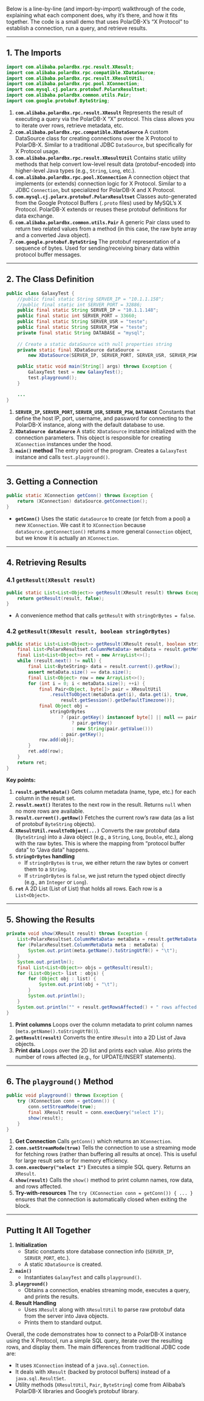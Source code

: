 Below is a line-by-line (and import-by-import) walkthrough of the code, explaining what each component does, why it’s there, and how it fits together. The code is a small demo that uses PolarDB-X’s “X Protocol” to establish a connection, run a query, and retrieve results.

------

## 1. The Imports

```java
import com.alibaba.polardbx.rpc.result.XResult; 
import com.alibaba.polardbx.rpc.compatible.XDataSource; 
import com.alibaba.polardbx.rpc.result.XResultUtil;
import com.alibaba.polardbx.rpc.pool.XConnection;
import com.mysql.cj.polarx.protobuf.PolarxResultset;
import com.alibaba.polardbx.common.utils.Pair;
import com.google.protobuf.ByteString;
```

1. **`com.alibaba.polardbx.rpc.result.XResult`**
    Represents the result of executing a query via the PolarDB-X “X” protocol. This class allows you to iterate over rows, retrieve metadata, etc.
2. **`com.alibaba.polardbx.rpc.compatible.XDataSource`**
    A custom DataSource class for creating connections over the X Protocol to PolarDB-X. Similar to a traditional JDBC `DataSource`, but specifically for X Protocol usage.
3. **`com.alibaba.polardbx.rpc.result.XResultUtil`**
    Contains static utility methods that help convert low-level result data (protobuf-encoded) into higher-level Java types (e.g., `String`, `Long`, etc.).
4. **`com.alibaba.polardbx.rpc.pool.XConnection`**
    A connection object that implements (or extends) connection logic for X Protocol. Similar to a JDBC `Connection`, but specialized for PolarDB-X and X Protocol.
5. **`com.mysql.cj.polarx.protobuf.PolarxResultset`**
    Classes auto-generated from the Google Protocol Buffers (`.proto` files) used by MySQL’s X Protocol. PolarDB-X extends or reuses these protobuf definitions for data exchange.
6. **`com.alibaba.polardbx.common.utils.Pair`**
    A generic Pair class used to return two related values from a method (in this case, the raw byte array and a converted Java object).
7. **`com.google.protobuf.ByteString`**
    The protobuf representation of a sequence of bytes. Used for sending/receiving binary data within protocol buffer messages.

------

## 2. The Class Definition

```java
public class GalaxyTest {
    //public final static String SERVER_IP = "10.1.1.158";
    //public final static int SERVER_PORT = 32886;
    public final static String SERVER_IP = "10.1.1.148";
    public final static int SERVER_PORT = 33660;
    public final static String SERVER_USR = "teste";
    public final static String SERVER_PSW = "teste";
    private final static String DATABASE = "mysql";
    
    // Create a static dataSource with null properties string
    private static final XDataSource dataSource =
        new XDataSource(SERVER_IP, SERVER_PORT, SERVER_USR, SERVER_PSW, DATABASE, "Test");

    public static void main(String[] args) throws Exception {
        GalaxyTest test = new GalaxyTest();
        test.playground();
    }

    ...
}
```

1. **`SERVER_IP`, `SERVER_PORT`, `SERVER_USR`, `SERVER_PSW`, `DATABASE`**
    Constants that define the host IP, port, username, and password for connecting to the PolarDB-X instance, along with the default database to use.
2. **`XDataSource dataSource`**
    A static `XDataSource` instance initialized with the connection parameters. This object is responsible for creating `XConnection` instances under the hood.
3. **`main()` method**
    The entry point of the program. Creates a `GalaxyTest` instance and calls `test.playground()`.

------

## 3. Getting a Connection

```java
public static XConnection getConn() throws Exception {
    return (XConnection) dataSource.getConnection();
}
```

- **`getConn()`**
   Uses the static `dataSource` to create (or fetch from a pool) a new `XConnection`. We cast it to `XConnection` because `dataSource.getConnection()` returns a more general `Connection` object, but we know it is actually an `XConnection`.

------

## 4. Retrieving Results

### 4.1 `getResult(XResult result)`

```java
public static List<List<Object>> getResult(XResult result) throws Exception {
    return getResult(result, false);
}
```

- A convenience method that calls `getResult` with `stringOrBytes = false`.

### 4.2 `getResult(XResult result, boolean stringOrBytes)`

```java
public static List<List<Object>> getResult(XResult result, boolean stringOrBytes) throws Exception {
    final List<PolarxResultset.ColumnMetaData> metaData = result.getMetaData();
    final List<List<Object>> ret = new ArrayList<>();
    while (result.next() != null) {
        final List<ByteString> data = result.current().getRow();
        assert metaData.size() == data.size();
        final List<Object> row = new ArrayList<>();
        for (int i = 0; i < metaData.size(); ++i) {
            final Pair<Object, byte[]> pair = XResultUtil
                .resultToObject(metaData.get(i), data.get(i), true,
                    result.getSession().getDefaultTimezone());
            final Object obj =
                stringOrBytes
                    ? (pair.getKey() instanceof byte[] || null == pair.getValue()
                        ? pair.getKey()
                        : new String(pair.getValue()))
                    : pair.getKey();
            row.add(obj);
        }
        ret.add(row);
    }
    return ret;
}
```

**Key points:**

1. **`result.getMetaData()`**
    Gets column metadata (name, type, etc.) for each column in the result set.
2. **`result.next()`**
    Iterates to the next row in the result. Returns `null` when no more rows are available.
3. **`result.current().getRow()`**
    Fetches the current row’s raw data (as a list of protobuf `ByteString` objects).
4. **`XResultUtil.resultToObject(...)`**
    Converts the raw protobuf data (`ByteString`) into a Java object (e.g., a `String`, `Long`, `Double`, etc.), along with the raw bytes. This is where the mapping from “protocol buffer data” to “Java data” happens.
5. **`stringOrBytes` handling**
   - If `stringOrBytes` is `true`, we either return the raw bytes or convert them to a `String`.
   - If `stringOrBytes` is `false`, we just return the typed object directly (e.g., an `Integer` or `Long`).
6. **`ret`**
    A 2D List (List of List) that holds all rows. Each row is a `List<Object>`.

------

## 5. Showing the Results

```java
private void show(XResult result) throws Exception {
    List<PolarxResultset.ColumnMetaData> metaData = result.getMetaData();
    for (PolarxResultset.ColumnMetaData meta : metaData) {
        System.out.print(meta.getName().toStringUtf8() + "\t");
    }
    System.out.println();
    final List<List<Object>> objs = getResult(result);
    for (List<Object> list : objs) {
        for (Object obj : list) {
            System.out.print(obj + "\t");
        }
        System.out.println();
    }
    System.out.println("" + result.getRowsAffected() + " rows affected.");
}
```

1. **Print columns**
    Loops over the column metadata to print column names (`meta.getName().toStringUtf8()`).
2. **`getResult(result)`**
    Converts the entire `XResult` into a 2D List of Java objects.
3. **Print data**
    Loops over the 2D list and prints each value. Also prints the number of rows affected (e.g., for UPDATE/INSERT statements).

------

## 6. The `playground()` Method

```java
public void playground() throws Exception {
    try (XConnection conn = getConn()) {
        conn.setStreamMode(true);
        final XResult result = conn.execQuery("select 1");
        show(result);
    }
}
```

1. **Get Connection**
    Calls `getConn()` which returns an `XConnection`.
2. **`conn.setStreamMode(true)`**
    Tells the connection to use a streaming mode for fetching rows (rather than buffering all results at once). This is useful for large result sets or for memory efficiency.
3. **`conn.execQuery("select 1")`**
    Executes a simple SQL query. Returns an `XResult`.
4. **`show(result)`**
    Calls the `show()` method to print column names, row data, and rows affected.
5. **Try-with-resources**
    The `try (XConnection conn = getConn()) { ... }` ensures that the connection is automatically closed when exiting the block.

------

## Putting It All Together

1. **Initialization**
   - Static constants store database connection info (`SERVER_IP`, `SERVER_PORT`, etc.).
   - A static `XDataSource` is created.
2. **`main()`**
   - Instantiates `GalaxyTest` and calls `playground()`.
3. **`playground()`**
   - Obtains a connection, enables streaming mode, executes a query, and prints the results.
4. **Result Handling**
   - Uses `XResult` along with `XResultUtil` to parse raw protobuf data from the server into Java objects.
   - Prints them to standard output.

Overall, the code demonstrates how to connect to a PolarDB-X instance using the X Protocol, run a simple SQL query, iterate over the resulting rows, and display them. The main differences from traditional JDBC code are:

- It uses `XConnection` instead of a `java.sql.Connection`.
- It deals with `XResult` (backed by protocol buffers) instead of a `java.sql.ResultSet`.
- Utility methods (`XResultUtil`, `Pair`, `ByteString`) come from Alibaba’s PolarDB-X libraries and Google’s protobuf library.